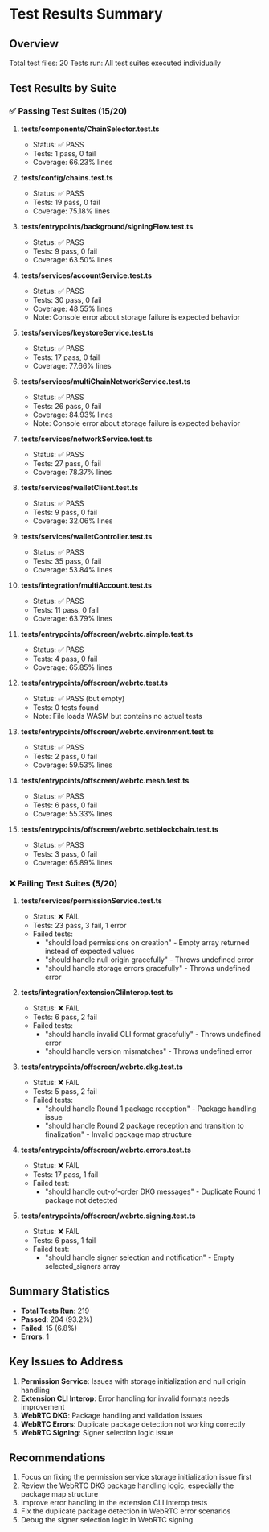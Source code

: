 # Test Results Summary

## Overview
Total test files: 20
Tests run: All test suites executed individually

## Test Results by Suite

### ✅ Passing Test Suites (15/20)

1. **tests/components/ChainSelector.test.ts**
   - Status: ✅ PASS
   - Tests: 1 pass, 0 fail
   - Coverage: 66.23% lines

2. **tests/config/chains.test.ts**
   - Status: ✅ PASS
   - Tests: 19 pass, 0 fail
   - Coverage: 75.18% lines

3. **tests/entrypoints/background/signingFlow.test.ts**
   - Status: ✅ PASS
   - Tests: 9 pass, 0 fail
   - Coverage: 63.50% lines

4. **tests/services/accountService.test.ts**
   - Status: ✅ PASS
   - Tests: 30 pass, 0 fail
   - Coverage: 48.55% lines
   - Note: Console error about storage failure is expected behavior

5. **tests/services/keystoreService.test.ts**
   - Status: ✅ PASS
   - Tests: 17 pass, 0 fail
   - Coverage: 77.66% lines

6. **tests/services/multiChainNetworkService.test.ts**
   - Status: ✅ PASS
   - Tests: 26 pass, 0 fail
   - Coverage: 84.93% lines
   - Note: Console error about storage failure is expected behavior

7. **tests/services/networkService.test.ts**
   - Status: ✅ PASS
   - Tests: 27 pass, 0 fail
   - Coverage: 78.37% lines

8. **tests/services/walletClient.test.ts**
   - Status: ✅ PASS
   - Tests: 9 pass, 0 fail
   - Coverage: 32.06% lines

9. **tests/services/walletController.test.ts**
   - Status: ✅ PASS
   - Tests: 35 pass, 0 fail
   - Coverage: 53.84% lines

10. **tests/integration/multiAccount.test.ts**
    - Status: ✅ PASS
    - Tests: 11 pass, 0 fail
    - Coverage: 63.79% lines

11. **tests/entrypoints/offscreen/webrtc.simple.test.ts**
    - Status: ✅ PASS
    - Tests: 4 pass, 0 fail
    - Coverage: 65.85% lines

12. **tests/entrypoints/offscreen/webrtc.test.ts**
    - Status: ✅ PASS (but empty)
    - Tests: 0 tests found
    - Note: File loads WASM but contains no actual tests

13. **tests/entrypoints/offscreen/webrtc.environment.test.ts**
    - Status: ✅ PASS
    - Tests: 2 pass, 0 fail
    - Coverage: 59.53% lines

14. **tests/entrypoints/offscreen/webrtc.mesh.test.ts**
    - Status: ✅ PASS
    - Tests: 6 pass, 0 fail
    - Coverage: 55.33% lines

15. **tests/entrypoints/offscreen/webrtc.setblockchain.test.ts**
    - Status: ✅ PASS
    - Tests: 3 pass, 0 fail
    - Coverage: 65.89% lines

### ❌ Failing Test Suites (5/20)

1. **tests/services/permissionService.test.ts**
   - Status: ❌ FAIL
   - Tests: 23 pass, 3 fail, 1 error
   - Failed tests:
     - "should load permissions on creation" - Empty array returned instead of expected values
     - "should handle null origin gracefully" - Throws undefined error
     - "should handle storage errors gracefully" - Throws undefined error

2. **tests/integration/extensionCliInterop.test.ts**
   - Status: ❌ FAIL
   - Tests: 6 pass, 2 fail
   - Failed tests:
     - "should handle invalid CLI format gracefully" - Throws undefined error
     - "should handle version mismatches" - Throws undefined error

3. **tests/entrypoints/offscreen/webrtc.dkg.test.ts**
   - Status: ❌ FAIL
   - Tests: 5 pass, 2 fail
   - Failed tests:
     - "should handle Round 1 package reception" - Package handling issue
     - "should handle Round 2 package reception and transition to finalization" - Invalid package map structure

4. **tests/entrypoints/offscreen/webrtc.errors.test.ts**
   - Status: ❌ FAIL
   - Tests: 17 pass, 1 fail
   - Failed test:
     - "should handle out-of-order DKG messages" - Duplicate Round 1 package not detected

5. **tests/entrypoints/offscreen/webrtc.signing.test.ts**
   - Status: ❌ FAIL
   - Tests: 6 pass, 1 fail
   - Failed test:
     - "should handle signer selection and notification" - Empty selected_signers array

## Summary Statistics

- **Total Tests Run**: 219
- **Passed**: 204 (93.2%)
- **Failed**: 15 (6.8%)
- **Errors**: 1

## Key Issues to Address

1. **Permission Service**: Issues with storage initialization and null origin handling
2. **Extension CLI Interop**: Error handling for invalid formats needs improvement
3. **WebRTC DKG**: Package handling and validation issues
4. **WebRTC Errors**: Duplicate package detection not working correctly
5. **WebRTC Signing**: Signer selection logic issue

## Recommendations

1. Focus on fixing the permission service storage initialization issue first
2. Review the WebRTC DKG package handling logic, especially the package map structure
3. Improve error handling in the extension CLI interop tests
4. Fix the duplicate package detection in WebRTC error scenarios
5. Debug the signer selection logic in WebRTC signing
